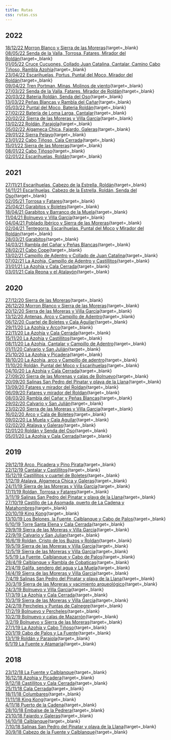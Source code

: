```yaml
---
title: Rutas
css: rutas.css
---
```


<!-- Google tag (gtag.js) -->
<script async src="https://www.googletagmanager.com/gtag/js?id=G-VXZ3MPFY45"></script>
<script>
  window.dataLayer = window.dataLayer || [];
  function gtag(){dataLayer.push(arguments);}
  gtag('js', new Date());

  gtag('config', 'G-VXZ3MPFY45');
</script>

<!--[](){target=_blank}<br>-->

## 2022
[18/12/22 Morron Blanco y Sierra de las Moreras](https://www.google.com/maps/d/edit?mid=18JS3ORPBe5DYF2z9eaJDX6mxqRsV7QE&usp=sharing){target=_blank}<br>
[08/05/22 Senda de la Valla, Torrosa, Fatares, Mirador del Roldán](https://www.google.com/maps/d/edit?mid=1VNGps3jNppX45ESPgyYWBszgESRqmM8A&usp=sharing){target=_blank}<br>
[01/05/22 Cruce Cucuones, Collado Juan Catalina, Cantalar, Camino Cabo Tiñoso, Rambla Azohía](https://www.google.com/maps/d/edit?mid=1NN-fGqv49aW-rJMHRjJUf7hIZgLE8iNP&usp=sharing){target=_blank}<br>
[23/04/22 Escarihuelas, Portus, Puntal del Moco, Mirador del Roldán](https://www.google.com/maps/d/edit?mid=1uTFULhQ865zmdIumRBKZNNfQx-NAxM9E&usp=sharing){target=_blank}<br>
[09/04/22 Tren Portman, Minas, Molinos de viento](https://www.google.com/maps/d/edit?mid=1E10GYHYT7cjZSEcFH9ZTcDlKm5rDa3il&usp=sharing){target=_blank}<br>
[27/03/22 Senda de la Valla, Fatares, Mirador de Roldán](https://www.google.com/maps/d/edit?mid=1_ilESCyWZdQTde7u8_AyRrZCN2YSGbiF&usp=sharing){target=_blank}<br>
[20/03/22 Bateria Roldán, Senda del Oso](https://www.google.com/maps/d/edit?mid=1qbHzzvN7jPFFsiOB5vphPkZYVNNFkb-N&usp=sharing){target=_blank}<br>
[13/03/22 Peñas Blancas y Rambla del Cañar](https://www.google.com/maps/d/edit?mid=1QmLjIO5_j4R0f8jUb06N6j9Ns82cjRLR&usp=sharing){target=_blank}<br>
[05/03/22 Puntal del Moco, Bateria Roldán](https://www.google.com/maps/d/edit?mid=10_iMFSGGewmesC1NJyPX1yrtHuZrfyvX&usp=sharing){target=_blank}<br>
[27/02/22 Batería de Loma Larga, Cantalar](https://www.google.com/maps/d/edit?mid=1Qk_4swTYhbj3nO6f0IweqbaV40fkzuG-&usp=sharing){target=_blank}<br>
[20/02/22 Sierra de las Moreras y Villa García](https://www.google.com/maps/d/edit?mid=1k91lyfczVwlRsNE0O4HOUiBaDy7cYeJf&usp=sharing){target=_blank}<br>
[13/02/22 Roldán, Parajola](https://www.google.com/maps/d/edit?mid=1aGTfjviIVi2DiD23Lh2sNExDkQXlMp2s&usp=sharing){target=_blank}<br>
[05/02/22 Algameca Chica, Fajardo, Galeras](https://www.google.com/maps/d/edit?mid=1xAD91Qfh3zDAys1DLYlm1TGDTESvOUwe&usp=sharing){target=_blank}<br>
[29/01/22 Sierra Pelayo](https://www.google.com/maps/d/edit?mid=1ONFKA0ts2mqsCQVDnpOGTBEZL3_TyTpq&usp=sharing){target=_blank}<br>
[23/01/22 Cabo Tiñoso, Cala Cerrada](https://www.google.com/maps/d/edit?mid=1cBA7L8c1DNdHXg8vkpm_97WzuyfeG-jY&usp=sharing){target=_blank}<br>
[15/01/22 Sierra de las Moreras](https://www.google.com/maps/d/edit?mid=15gc7wEIeOjJZizHmIUR8X10FWmfo5GIt&usp=sharing){target=_blank}<br>
[08/01/22 Cabo Tiñoso](https://www.google.com/maps/d/edit?mid=1CDKDMLHmjbjjq8TUUD-3ih4qY67tBz8C&usp=sharing){target=_blank}<br>
[02/01/22 Escarihuelas, Roldán](https://www.google.com/maps/d/edit?mid=1-KTzop0VOBXAGIkHFLrlWuBa9v8C-QOQ&usp=sharing){target=_blank}<br>

## 2021
[27/11/21 Escarihuelas, Cabezo de la Estrella, Roldán](https://www.google.com/maps/d/edit?mid=1f72S2iw_PHU996ROQ0EhTPYsyec0boi7&usp=sharing){target=_blank}<br>
[14/11/21 Escarihuelas, Cabezo de la Estrella, Roldán, Senda del Oso](https://www.google.com/maps/d/edit?mid=1vddfIzoLkMdosi66O7C0TTFJHoZsmZxO&usp=sharing){target=_blank}<br>
[02/05/21 Torrosa y Fatares](https://www.google.com/maps/d/edit?mid=1DfeyizEVNUniJLgl6qnWvMPFZvFA4VI2&usp=sharing){target=_blank}<br>
[25/04/21 Garabitos y Boletes](https://www.google.com/maps/d/edit?mid=1ch_59l3pGKacCSLoZDm2CFfiVLvAlRq8&usp=sharing){target=_blank}<br>
[18/04/21 Garabitos y Barranco de la Muela](https://www.google.com/maps/d/edit?mid=19mmeU6Yq5uoG-XDJGaGXQPVjGH6_mJTY&usp=sharing){target=_blank}<br>
[11/04/21 Bolnuevo y Villa García](https://www.google.com/maps/d/edit?mid=1fgc4gXEu3wirIlULhO8fHgjPzrc1CRbY&usp=sharing){target=_blank}<br>
[04/04/21 Poblado Ibérico y Sierra de las Moreras](https://www.google.com/maps/d/edit?mid=1kmTalf3TfT2LLdmfjl9rlBsh39uxYToO&usp=sharing){target=_blank}<br>
[02/04/21 Tentegorra, Escarihuelas, Puntal del Moco y Mirador del Roldán](https://www.google.com/maps/d/edit?mid=15mkq87bHBrhrT3WKDBYDGR2tyS7-LPzD&usp=sharing){target=_blank}<br>
[28/03/21 Garabitos](https://www.google.com/maps/d/edit?mid=1SINaT7MGUGIiLkc5a3Eb42l4IxD56W7B&usp=sharing){target=_blank}<br>
[14/03/21 Rambla del Cañar y Peñas Blancas](https://www.google.com/maps/d/edit?mid=1VkwW10Do6x5eiajQ1pxhyaHldcbFpz4U&usp=sharing){target=_blank}<br>
[28/02/21 Cabo Cope](https://www.google.com/maps/d/edit?mid=1xo1YFJgL5UIwlU1s3Rp2VNi8HkkmkZXl&usp=sharing){target=_blank}<br>
[13/02/21 Campillo de Adentro y Collado de Juan Catalina](https://www.google.com/maps/d/edit?mid=1cTHiWWs7GQTDDHV6FLqXSPnabht5W8wJ&usp=sharing){target=_blank}<br>
[07/02/21 La Azohía, Campillo de Adentro y Castillitos](https://www.google.com/maps/d/edit?mid=1n_4ivPJ84qP6a5-ILz95e4JZrSGBVnpn&usp=sharing){target=_blank}<br>
[31/01/21 La Azohía y Cala Cerrada](https://www.google.com/maps/d/edit?mid=1RioVavyt5FXta4LawmjfxdqE9ZTp6W3G&usp=sharing){target=_blank}<br>
[03/01/21 Cala Reona y el Atalayón](https://www.google.com/maps/d/edit?mid=10ANrA_8nX-W7YrnD1KZvqajVGtYoM-xE&usp=sharing){target=_blank}<br>

## 2020
[27/12/20 Sierra de las Moreras](https://www.google.com/maps/d/edit?mid=1uuWgO-Nd4IpSPnrxV6I1Wa8uk-d9usx3&usp=sharing){target=_blank}<br>
[26/12/20 Morron Blanco y Sierra de las Moreras](https://www.google.com/maps/d/edit?mid=1rZw_q44RcTmTCmh5kaezC1s2idb2Db63&usp=sharing){target=_blank}<br>
[20/12/20 Sierra de las Moreras y Villa García](https://www.google.com/maps/d/edit?mid=1_26y__fsrYFOhTNdKnD3UzlV0e8T2zGK&usp=sharing){target=_blank}<br>
[13/12/20 Antenas, Arco y Campillo de Adentro](https://www.google.com/maps/d/edit?mid=1vnicsHXLm67Xb_zCV2dq8E3l3ACvhuXJ&usp=sharing){target=_blank}<br>
[06/12/20 Cuartel de Boletes y Cala Aguilar](https://www.google.com/maps/d/edit?mid=17V_WJWMw2M1qbTj5U5kFXdRFNzs_NXUU&usp=sharing){target=_blank}<br>
[29/11/20 La Azohía y Arco](https://www.google.com/maps/d/edit?mid=1tQNQxLhyhau7aQCyLNzwigrq-ehNvdVE&usp=sharing){target=_blank}<br>
[22/11/20 La Azohía y Cala Cerrada](https://www.google.com/maps/d/edit?mid=1l6k1vyIaKN3s8asN9MLdHxDZ80CInxbR&usp=sharing){target=_blank}<br>
[15/11/20 La Azohía y Castillitos](https://www.google.com/maps/d/edit?mid=19IhxN2p7Mdk0Zr3nmiBXHKmtSE_RZHzV&usp=sharing){target=_blank}<br>
[08/11/20 La Azohía, Cantalar y Campillo de Adentro](https://www.google.com/maps/d/edit?mid=1RNehd45vXBjrUspi7iM-3aWxyYtCiT8L&usp=sharing){target=_blank}<br>
[01/11/20 Calvario y San Julián](https://www.google.com/maps/d/edit?mid=1oqdKBHZWeZyCYzMMGBaOL9mmQEGN3oYR&usp=sharing){target=_blank}<br>
[25/10/20 La Azohía y Picadera](https://www.google.com/maps/d/edit?mid=13U0zHARkutPKhWdzfWkScQ61HA3f8RXW&usp=sharing){target=_blank}<br>
[18/10/20 La Azohía, arco y Campillo de adentro](https://www.google.com/maps/d/edit?mid=1lDdoIL3WJAT9HAr0dt6-0Z6s80c6mXmM&usp=sharing){target=_blank}<br>
[11/10/20 Roldán, Puntal del Moco y Escarihuelas](https://www.google.com/maps/d/edit?mid=1uYTE8-kpDHIPNNM55hz4KPzkhHEDIlaH&usp=sharing){target=_blank}<br>
[04/10/20 La Azohía y Cala Cerrada](https://www.google.com/maps/d/edit?mid=1tEO9OKGQ9t-49amV9qWKeuS45viGqe36&usp=sharing){target=_blank}<br>
[27/09/20 Sierra de las Morenas y calas de Bolnuevo](https://www.google.com/maps/d/edit?mid=1ZbdzUV47mK6SFK-eBeG0bCm2lM8MSHC4&usp=sharing){target=_blank}<br>
[20/09/20 Salinas San Pedro del Pinatar y playa de la Llana](https://www.google.com/maps/d/edit?mid=1nQd8-RwVuB-W493ehe3om5f6JRY_0xTa&usp=sharing){target=_blank}<br>
[13/09/20 Fatares y mirador del Roldan](https://www.google.com/maps/d/edit?mid=1I3Nviue-2ptl5u32ECgRsDoryweSp2SC&usp=sharing){target=_blank}<br>
[06/09/20 Fatares y mirador del Roldan](https://www.google.com/maps/d/edit?mid=1Jt3ZYey0FUCAoB6VbMck3LWRNsd6O6GS&usp=sharing){target=_blank}<br>
[08/03/20 Rambla del Cañar y Peñas Blancas](https://drive.google.com/open?id=1wlySOr_HahXt0x_UdJ0d237fXrYMViWf&usp=sharing){target=_blank}<br>
[29/02/20 Calvario y San Julián](https://drive.google.com/open?id=1MNUikGzJ16puk3PabreLf8bHwZsCjom4&usp=sharing){target=_blank}<br>
[23/02/20 Sierra de las Moreras y Villa Garcia](https://drive.google.com/open?id=1zMen38DspHBRqIiRA0cj128gG2bDsb9m&usp=sharing){target=_blank}<br>
[16/02/20 Arco y Cala de Boletes](https://drive.google.com/open?id=1fia5tECwY-br3MFqaB0E6JPChqcm7pFd&usp=sharing){target=_blank}<br>
[09/02/20 La Muela y Cala Aguilar](https://drive.google.com/open?id=1lxbxmUQ2R7jjeOHPwhvI7xguAR0zariJ&usp=sharing){target=_blank}<br>
[02/02/20 Atalaya y Galeras](https://drive.google.com/open?id=1YOfkiBjHlawouZPwJLsAJIrGvBQ9cXYE&usp=sharing){target=_blank}<br>
[12/01/20 Roldán y Senda del Oso](https://drive.google.com/open?id=1JE9arFTtEx_dbG-zz1YNADhLglI6sSwD&usp=sharing){target=_blank}<br>
[05/01/20 La Azohia y Cala Cerrada](https://drive.google.com/open?id=1C4yQki-U9KJjvNJGL69I5V6tHHhBSa8S&usp=sharing){target=_blank}<br>

## 2019
[29/12/19 Arco, Picadera y Pino Pirata](https://drive.google.com/open?id=1FYMXTrx4kQoV4aRA-ZlDE6oDUWE6XLId&usp=sharing){target=_blank}<br>
[22/12/19 Cantalar y Castillitos](https://drive.google.com/open?id=19oe2k0W3MnLp9wxK0FpLZv-g9sA46IqX&usp=sharing){target=_blank}<br>
[15/12/19 Castillitos y cuartel de Boletes](https://drive.google.com/open?id=1JI4G2Ee4wSp_owuQ4vTNEBSnYopOrGBn&usp=sharing){target=_blank}<br>
[1/12/19 Atalaya, Algameca Chica y Galeras](https://drive.google.com/open?id=1eDvdx2aHGw3YlovCGHDJabCLLDQ7s7pn&usp=sharing){target=_blank}<br>
[24/11/19 Sierra de las Moreras y Villa Garcia](https://drive.google.com/open?id=1S1vn0yimtclVzmLj_hmui1eCgZnjrdYt&usp=sharing){target=_blank}<br>
[17/11/19 Roldan, Torrosa y Fatares](https://drive.google.com/open?id=1KBKbgCmEkXOTBDKDfb-QSbifyxhgUIdY&usp=sharing){target=_blank}<br>
[3/11/19 Salinas San Pedro del Pinatar y playa de la Llana](https://drive.google.com/open?id=1HWoGr1Lxuk0wiew-OiCgIqcwZlh7tQvX&usp=sharing){target=_blank}<br>
[27/10/19 Castillo de La Asomada, puerto de La Cadena y Matahombres](https://drive.google.com/open?id=1cb7uTKy5SayCf6gjFIvyMBqrmmPyfsDt&usp=sharing){target=_blank}<br>
[20/10/19 King Kong](https://drive.google.com/open?id=1Am7ge-AJSZtJP9OStMbJnOiEBBeKK_vN&usp=sharing){target=_blank}<br>
[13/10/19 Los Belones, la Fuente, Calblanque y Cabo de Palos](https://drive.google.com/open?id=1p7TvWpjzMS4m67BgyvagQGzbMuNrYPC6&usp=sharing){target=_blank}<br>
[6/10/19 Torre Santa Elena y Cala Cerrada](https://drive.google.com/open?id=1X_gp0C1rbkichitcwNbtbFjZa0gCjJo_&usp=sharing){target=_blank}<br>
[29/9/19 Sierra de las Moreras y Villa Garcia](https://drive.google.com/open?id=1JSseJHa9y6wDImNpBwiCIhqY6vbbewSf&usp=sharing){target=_blank}<br>
[22/9/19 Calvario y San Julian](https://drive.google.com/open?id=1DdjZWNy2hQfOc7Enem4qQv7cPcXjFcbH&usp=sharing){target=_blank}<br>
[16/6/19 Roldan, Cristo de los Buzos y Roldan](https://drive.google.com/open?id=17WOofTiBSxdzZa-KLONKIoyy28-5ng5l&usp=sharing){target=_blank}<br>
[19/5/19 Sierra de las Moreras y Villa Garcia](https://drive.google.com/open?id=1IXTl0kd6KL8IYcb2X-aT0eMCJtKAr7Xw&usp=sharing){target=_blank}<br>
[12/5/19 Sierra de las Moreras y Villa Garcia](https://drive.google.com/open?id=1ujl3uL28GELQSGXclI3rlazUV5ImhrAQ&usp=sharing){target=_blank}<br>
[5/5/19 La Fuente, Calblanque y Cabo de Palos](https://drive.google.com/open?id=15RlVqUp0SI77vQrjUCG4KZwYUFzJ6lfF&usp=sharing){target=_blank}<br>
[28/4/19 Calblanque y Rambla de Cobaticas](https://drive.google.com/open?id=14WvhMiP_FZ4cvArtY_H1PAbXwWhpbIyP&usp=sharing){target=_blank}<br>
[21/4/19 Galifa, sendero del agua y La Muela](https://drive.google.com/open?id=1bUH7zAmBpqDXUyKel4gcpHPCUeBDmhR_&usp=sharing){target=_blank}<br>
[14/4/19 Sierra de las Moreras y Villa Garcia](https://drive.google.com/open?id=1EhNXOlUHuYTbFYd9xYYB9dpiXokAw84i&usp=sharing){target=_blank}<br>
[7/4/19 Salinas San Pedro del Pinatar y playa de la Llana](https://drive.google.com/open?id=1bh-Ik9wCtqK0xXrSFw4FWvxI9Gyp0SkG&usp=sharing){target=_blank}<br>
[30/3/19 Sierra de las Moreras y yacimiento arqueológico](https://drive.google.com/open?id=1OchwuolBq2tDDiu-NKorFm9Atm_B07-R&usp=sharing){target=_blank}<br>
[24/3/19 Bolnuevo y Villa Garcia](https://drive.google.com/open?id=1Es50XK_gbTFhFCawitV6eNVq2UolT_MM&usp=sharing){target=_blank}<br>
[17/3/19 La Azohía y Cala Cerrada](https://drive.google.com/open?id=1heCsDA7cf3zUMBIzKP29jQKNuH8hDDw_&usp=sharing){target=_blank}<br>
[10/3/19 Sierra de las Moreras y Villa Garcia](https://drive.google.com/open?id=1Htn1vmEicylm9BFIAtXxWMSJYZYKHtzJ&usp=sharing){target=_blank}<br>
[24/2/19 Percheles y Puntas de Calnegre](https://drive.google.com/open?id=1JttYnUG8npaIrdX2U_EQJ0D4L2eaSNzK&usp=sharing){target=_blank}<br>
[17/2/19 Bolnuevo y Percheles](https://drive.google.com/open?id=1kRDR8_Z_AoghuC7mGQNAW8D4RVpgDuSN&usp=sharing){target=_blank}<br>
[10/2/19 Bolnuevo y calas de Mazarrón](https://drive.google.com/open?id=11gzYI3IDa9wjq3_EO1s4rqlnNXKqPmxw&usp=sharing){target=_blank}<br>
[3/2/19 Bolnuevo y Sierra de las Moreras](https://drive.google.com/open?id=1EDe1_oGQvgPy7zNA6VvGzLteSAe57MUG&usp=sharing){target=_blank}<br>
[27/1/19 La Azohía y Cabo Tiñoso](https://drive.google.com/open?id=1zsMbEUHsQlLrL-EoiHpx1Sy0hvYYO4TE&usp=sharing){target=_blank}<br>
[20/1/19 Cabo de Palos y La Fuente](https://drive.google.com/open?id=12JfW8IvqdIkShwYMXGtnWNQeOwIyBeeM&usp=sharing){target=_blank}<br>
[13/1/19 Roldán y Parajola](https://drive.google.com/open?id=1-Y2x0vrmFxQ2rimdPw0sIwKy4suFJqyT&usp=sharing){target=_blank}<br>
[6/1/19 La Fuente y Atamaria](https://drive.google.com/open?id=1424fDf9fSM09UrV1xPYOaAYgI6quqwgm&usp=sharing){target=_blank}<br>

## 2018
[23/12/18 La Fuente y Calblanque](https://drive.google.com/open?id=1heJZ6Z0HHi-o69XL35TpQSYq7wf0WlrV&usp=sharing){target=_blank}<br>
[16/12/18 Azohia y Picadera](https://drive.google.com/open?id=1t_p1MuzZfxqk1c2Ybag886J6VhiGo_iB&usp=sharing){target=_blank}<br>
[9/12/18 Castillitos y Cala Cerrada](https://drive.google.com/open?id=1K6I3o1YSCpO233Gfar5rkvhhLFeRCZ0k&usp=sharing){target=_blank}<br>
[25/11/18 Cala Cerrada](https://drive.google.com/open?id=1AR37tQ3FuZFqPJ3RwhyWMcw9vxYk9JTz&usp=sharing){target=_blank}<br>
[18/11/18 Columbares](https://drive.google.com/open?id=1KryIGnm9hDNQPWyE9tFbcRRMdp36ZTvt&usp=sharing){target=_blank}<br>
[11/11/18 King Kong](https://drive.google.com/open?id=1WByAHSYekeodh8ihhkPT57TUF6k28ZK-&usp=sharing){target=_blank}<br>
[4/11/18 Puerto de la Cadena](https://drive.google.com/open?id=1R6Z4nxw76bMRlbJqDJCEZSQ-aw0jNp9S&usp=sharing){target=_blank}<br>
[28/10/18 Embalse de la Pedrera](https://drive.google.com/open?id=1hLoQU-fNaWEMLVS4n-iGCE71-an5exM3&usp=sharing){target=_blank}<br>
[21/10/18 Fajardo y Galeras](https://drive.google.com/open?id=1qI8wDwlN4necJHaGUZoAmwcmVYNK9C8T&usp=sharing){target=_blank}<br>
[14/10/18 Calblanque](https://drive.google.com/open?id=1gnWxvLuzf3oNmE8wYENxxHL88IlvqTYQ&usp=sharing){target=_blank}<br>
[7/10/18 Salinas San Pedro del Pinatar y playa de la Llana](https://drive.google.com/open?id=1O1kcgXi4FLrUNguxtoI7qsubqIyywJJL&usp=sharing){target=_blank}<br>
[30/9/18 Cabezo de la Fuente y Calblanque](https://drive.google.com/open?id=1tBCZDhQxF6PtDgiTAWn4rDeK-YluFS8Q&usp=sharing){target=_blank}<br>

